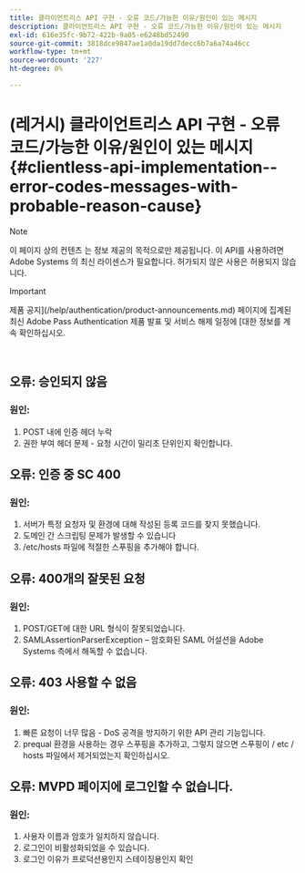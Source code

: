 ```yaml
---
title: 클라이언트리스 API 구현 - 오류 코드/가능한 이유/원인이 있는 메시지
description: 클라이언트리스 API 구현 - 오류 코드/가능한 이유/원인이 있는 메시지
exl-id: 616e35fc-9b72-422b-9a05-e6248bd52490
source-git-commit: 3818dce9847ae1a0da19dd7decc6b7a6a74a46cc
workflow-type: tm+mt
source-wordcount: '227'
ht-degree: 0%

---
```


# (레거시) 클라이언트리스 API 구현 - 오류 코드/가능한 이유/원인이 있는 메시지 {#clientless-api-implementation--error-codes-messages-with-probable-reason-cause}

>[!NOTE]
>
>이 페이지 상의 컨텐츠 는 정보 제공의 목적으로만 제공됩니다. 이 API를 사용하려면 Adobe Systems 의 최신 라이센스가 필요합니다. 허가되지 않은 사용은 허용되지 않습니다.

>[!IMPORTANT]
>
> 제품 공지](/help/authentication/product-announcements.md) 페이지에 집계된 최신 Adobe Pass Authentication 제품 발표 및 서비스 해제 일정에 [대한 정보를 계속 확인하십시오.

</br>


## 오류: 승인되지 않음

### 원인:

1. POST 내에 인증 헤더 누락
1. 권한 부여 헤더 문제 - 요청 시간이 밀리초 단위인지 확인합니다.

## 오류: 인증 중 SC 400

### 원인:

1. 서버가 특정 요청자 및 환경에 대해 작성된 등록 코드를 찾지 못했습니다.
1. 도메인 간 스크립팅 문제가 발생할 수 있습니다
1. /etc/hosts 파일에 적절한 스푸핑을 추가해야 합니다.

## 오류: 400개의 잘못된 요청

### 원인:

1. POST/GET에 대한 URL 형식이 잘못되었습니다.
1. SAMLAssertionParserException – 암호화된 SAML 어설션을 Adobe Systems 측에서 해독할 수 없습니다.

## 오류: 403 사용할 수 없음

### 원인:

1. 빠른 요청이 너무 많음 - DoS 공격을 방지하기 위한 API 관리 기능입니다.
2. prequal 환경을 사용하는 경우 스푸핑을 추가하고, 그렇지 않으면 스푸핑이 / etc / hosts 파일에서 제거되었는지 확인하십시오.

## 오류: MVPD 페이지에 로그인할 수 없습니다.

### 원인:

1. 사용자 이름과 암호가 일치하지 않습니다.
2. 로그인이 비활성화되었을 수 있습니다.
3. 로그인 이유가 프로덕션용인지 스테이징용인지 확인


<!--

## Related Information

- [Clientless API Reference](/help/authentication/rest-api-reference.md)

-->
